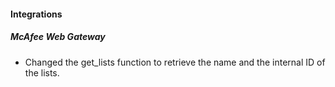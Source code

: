 
#### Integrations
##### McAfee Web Gateway
- Changed the get_lists function to retrieve the name and the internal ID of the lists.
